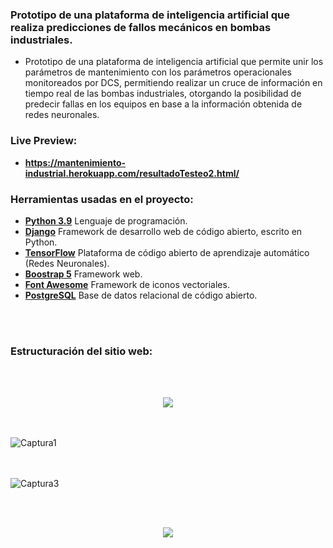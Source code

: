 ### Prototipo de una plataforma de inteligencia artificial que realiza predicciones de fallos mecánicos en bombas industriales. 
- Prototipo de una plataforma de inteligencia artificial que permite unir los parámetros de mantenimiento con los parámetros operacionales monitoreados por DCS, permitiendo realizar un cruce de información en tiempo real de las bombas industriales, otorgando la posibilidad de predecir fallas en los equipos en base a la información obtenida de redes neuronales.

### Live Preview:
- **https://mantenimiento-industrial.herokuapp.com/resultadoTesteo2.html/**

### Herramientas usadas en el proyecto:
- **[Python 3.9](https://www.python.org/)**  Lenguaje de programación.
- **[Django](https://www.djangoproject.com/)**  Framework de desarrollo web de código abierto, escrito en Python.
- **[TensorFlow](https://www.postgresql.org/)** Plataforma de código abierto de aprendizaje automático (Redes Neuronales).
- **[Boostrap 5](https://v5.getbootstrap.com/)**  Framework web.
- **[Font Awesome](https://fontawesome.com/icons?d=gallery)**  Framework de iconos vectoriales.
- **[PostgreSQL](https://www.postgresql.org/)** Base de datos relacional de código abierto.

<br> <br>
### Estructuración del sitio web:
<br> <br>
<p align="center">
  <img src="https://user-images.githubusercontent.com/61950433/149616261-55b17a89-2156-4b5e-9148-b9bf24566b5f.gif"/>
</p>

<br> <br>
![Captura1](https://user-images.githubusercontent.com/61950433/149616323-2bcb4bc7-de80-4c57-abf2-14f39e851575.PNG)

<br> <br>
![Captura3](https://user-images.githubusercontent.com/61950433/149616940-a01e942e-9986-471d-beac-e75d27b7dc61.PNG)

<br> <br>
<p align="center">
  <img src="https://user-images.githubusercontent.com/61950433/149617092-67d6678f-9893-4495-a0d7-138db37d66f8.png"/>
</p>
